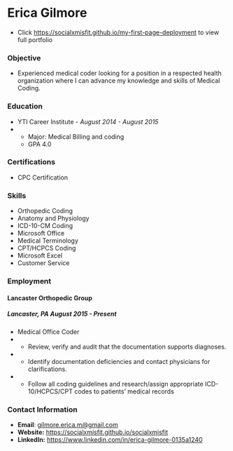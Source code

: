 # Erica Gilmore
* Click https://socialxmisfit.github.io/my-first-page-deployment to view full portfolio

### Objective
* Experienced medical coder looking for a position in a respected health organization where I can 
advance my knowledge and skills of Medical Coding.

### Education
* YTI Career Institute - _August 2014 - August 2015_
* * Major: Medical Billing and coding
  * GPA 4.0

### Certifications
* CPC Certification

### Skills
* Orthopedic Coding
* Anatomy and Physiology
* ICD-10-CM Coding
* Microsoft Office
* Medical Terminology
* CPT/HCPCS Coding
* Microsoft Excel
* Customer Service

### Employment
#### Lancaster Orthopedic Group 
##### Lancaster, PA August 2015 - Present
* Medical Office Coder
* * Review, verify and audit that the documentation supports diagnoses. 
* * Identify documentation deficiencies and contact physicians for clarifications.
* * Follow all coding guidelines and research/assign appropriate ICD-10/HCPCS/CPT codes
to patients’ medical records


### Contact Information
* **Email**: gilmore.erica.m@gmail.com
* **Website:** https://socialxmisfit.github.io/socialxmisfit
* **LinkedIn:** https://www.linkedin.com/in/erica-gilmore-0135a1240 
